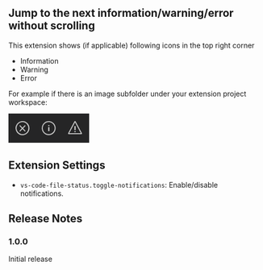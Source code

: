 ## Jump to the next information/warning/error without scrolling

This extension shows (if applicable) following icons in the top right corner

- Information
- Warning
- Error

For example if there is an image subfolder under your extension project workspace:

![feature X](./images/example.png)

## Extension Settings

- `vs-code-file-status.toggle-notifications`: Enable/disable notifications.

## Release Notes

### 1.0.0

Initial release

